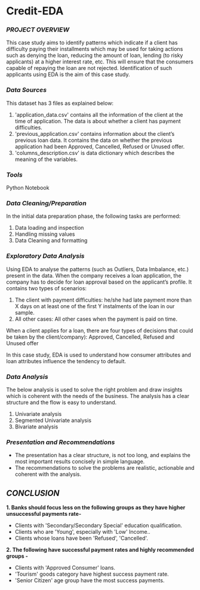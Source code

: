 # Credit-EDA

### <i>PROJECT OVERVIEW</i>
This case study aims to identify patterns which indicate if a client has difficulty paying their installments which may be used for taking actions such as denying the loan, reducing the amount of loan, lending (to risky applicants) at a higher interest rate, etc. This will ensure that the consumers capable of repaying the loan are not rejected. Identification of such applicants using EDA is the aim of this case study.


### <i>Data Sources</i>
This dataset has 3 files as explained below: 

1. 'application_data.csv'  contains all the information of the client at the time of application.
The data is about whether a client has payment difficulties.
2. 'previous_application.csv' contains information about the client’s previous loan data. It contains the data on whether the previous application had been Approved, Cancelled, Refused or Unused offer.
3. 'columns_description.csv' is data dictionary which describes the meaning of the variables.


### <i>Tools</i>
Python Notebook

### <i>Data Cleaning/Preparation</i>
In the initial data preparation phase, the following tasks are performed:
1. Data loading and inspection
2. Handling missing values
3. Data Cleaning and formatting


### <i>Exploratory Data Analysis</i>

Using EDA to analyse the patterns (such as Outliers, Data Imbalance, etc.) present in the data.
When the company receives a loan application, the company has to decide for loan approval based on the applicant’s profile. It contains two types of scenarios:
1. The client with payment difficulties: he/she had late payment more than X days on at least one of the first Y instalments of the loan in our sample.
2. All other cases: All other cases when the payment is paid on time.

When a client applies for a loan, there are four types of decisions that could be taken by the client/company):
Approved, Cancelled, Refused and Unused offer

In this case study, EDA is used to understand how consumer attributes and loan attributes influence the tendency to default.


### <i>Data Analysis</i>
The below analysis is used to solve the right problem and draw insights which is coherent with the needs of the business. The analysis has a clear structure and the flow is easy to understand.
1. Univariate analysis
2. Segmented Univariate analysis
3. Bivariate analysis

### <i>Presentation and Recommendations</i>
- The presentation has a clear structure, is not too long, and explains the most important results concisely in simple language.
- The recommendations to solve the problems are realistic, actionable and coherent with the analysis.

## <i>CONCLUSION</i>
<b>1. Banks should focus less on the following groups as they have higher unsuccessful payments rate-</b>
- Clients with 'Secondary/Secondary Special' education qualification.
- Clients who are 'Young', especially with 'Low' Income..
- Clients whose loans have been 'Refused', 'Cancelled'.

<b>2. The following have successful payment rates and highly recommended groups -</b>
- Clients with 'Approved Consumer' loans.
- 'Tourism' goods category have highest success payment rate.
- 'Senior Citizen' age group have the most success payments.
